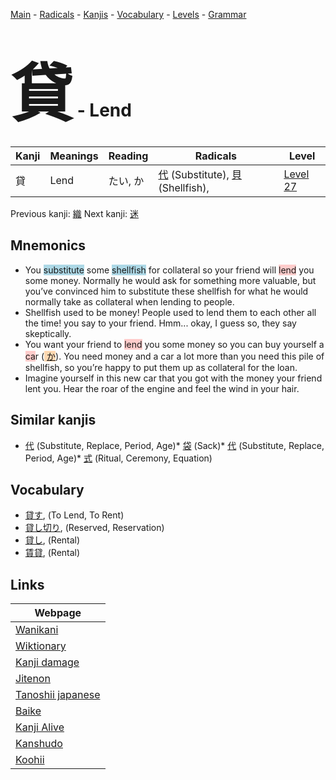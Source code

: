 <style> bigfont {font-size: 100px}</style>
[Main](../index.md) -
[Radicals](../radicals.md) -
[Kanjis](../kanjis.md) -
[Vocabulary](../vocabulary.md) -
[Levels](../levels.md) -
[Grammar](../grammar.md)
# <bigfont> 貸</bigfont> - Lend 

| Kanji | Meanings | Reading | Radicals | Level |
| --- | --- | --- | --- | --- |
| 貸 | Lend | たい, か | [代](../radicals/代.md) (Substitute), [貝](../radicals/貝.md) (Shellfish),  | [Level 27](../levels/wk_level27.md) |

Previous kanji: [織](織.md) Next kanji: [迷](迷.md) 

## Mnemonics
 * You <span style="background-color:#ADD8E6"> substitute</span> some <span style="background-color:#ADD8E6"> shellfish</span> for collateral so your friend will <span style="background-color:#ffcccb"> lend</span> you some money. Normally he would ask for something more valuable, but you’ve convinced him to substitute these shellfish for what he would normally take as collateral when lending to people.
* Shellfish used to be money! People used to lend them to each other all the time! you say to your friend. Hmm... okay, I guess so, they say skeptically.
* You want your friend to <span style="background-color:#ffcccb"> lend</span> you some money so you can buy yourself a <span style="background-color:#ffcccb"> ca</span>r (<span style="background-color:#fed8b1"> [か](https://jisho.org/search/か)</span>). You need money and a car a lot more than you need this pile of shellfish, so you’re happy to put them up as collateral for the loan.
* Imagine yourself in this new car that you got with the money your friend lent you. Hear the roar of the engine and feel the wind in your hair.


## Similar kanjis
 * [代](代.md) (Substitute, Replace, Period, Age)* [袋](袋.md) (Sack)* [代](代.md) (Substitute, Replace, Period, Age)* [式](式.md) (Ritual, Ceremony, Equation)


## Vocabulary
 * [貸す](../vocabulary/貸.md), (To Lend, To Rent)
* [貸し切り](../vocabulary/貸.md), (Reserved, Reservation)
* [貸し](../vocabulary/貸.md), (Rental)
* [賃貸](../vocabulary/貸.md), (Rental)



## Links 

| Webpage |
| --- |
| [Wanikani          ](https://www.wanikani.com/kanji/貸) |
| [Wiktionary        ](https://en.wiktionary.org/wiki/貸) |
| [Kanji damage      ](http://www.kanjidamage.com/kanji/search?utf8=✓&q=貸) |
| [Jitenon           ](https://jitenon.com/kanji/貸) |
| [Tanoshii japanese ](https://www.tanoshiijapanese.com/dictionary/kanji.cfm?k=貸) |
| [Baike             ](https://baike.baidu.com/item/貸) |
| [Kanji Alive       ](https://app.kanjialive.com/貸) |
| [Kanshudo          ](https://www.kanshudo.com/searchmn?q=貸) |
| [Koohii            ](https://kanji.koohii.com/study/kanji/貸) |
